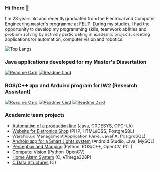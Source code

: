 ### Hi there 👋

I'm 23 years old and recently graduated from the Electrical and Computer Engineering master's programme at FEUP. During my studies, I had the opportunity to develop my programming skills, teamwork abilities and problem solving by actively participating in academic projects, creating applications for automation, computer vision and robotics.


![Top Langs](https://github-readme-stats.vercel.app/api/top-langs/?username=pedrosilva2703&layout=compact&theme=radical)

### Java applications developed for my Master's Dissertation
[![Readme Card](https://github-readme-stats.vercel.app/api/pin/?username=pedrosilva2703&repo=mini_erp&show_owner=true)](https://github.com/pedrosilva2703/mini_erp)
[![Readme Card](https://github-readme-stats.vercel.app/api/pin/?username=pedrosilva2703&repo=mini_mes&show_owner=true)](https://github.com/pedrosilva2703/mini_mes)

### ROS/C++ app and Arduino program for IW2 (Research Assistant)
[![Readme Card](https://github-readme-stats.vercel.app/api/pin/?username=pedrosilva2703&repo=IW2_move_wheelchair&show_owner=true)](https://github.com/pedrosilva2703/IW2_move_wheelchair)
[![Readme Card](https://github-readme-stats.vercel.app/api/pin/?username=dany3cunha&repo=roi_focus&show_owner=true)](https://github.com/dany3cunha/roi_focus)
[![Readme Card](https://github-readme-stats.vercel.app/api/pin/?username=dany3cunha&repo=IW2.0&show_owner=true)](https://github.com/dany3cunha/IW2.0)

### Academic team projects
 * [Automation of a production line](https://github.com/infi2122) (Java, CODESYS, OPC-UA)
 * [Website for Eletronics Shop](https://github.com/dany3cunha/SIE-FEUP) (PHP, HTML&CSS, PostgreSQL)
 * [Warehouse Management Application](https://github.com/pedrosilva2703/PSW-FEUP) (Java, JavaFX, PostgreSQL)
 * [Android app for a Smart Lights system](https://github.com/orgs/ES-Equipa-F/repositories) (Android Studio, Java, MySQL)
 * [Perception and Mapping](https://github.com/pedrosilva2703/PM-FEUP) (Python, ROS/C++, OpenCV, PCL)
 * [Computer Vision](https://github.com/pedrosilva2703/VC-FEUP) (Python, OpenCV)
 * [Home Alarm System](https://github.com/pedrosilva2703/SBMI-FEUP) (C, ATmega328P)
 * [C Data Structures](https://github.com/pedrosilva2703/PROG2-FEUP) (C)




<!--
**pedrosilva2703/pedrosilva2703** is a ✨ _special_ ✨ repository because its `README.md` (this file) appears on your GitHub profile.

Here are some ideas to get you started:

- 🔭 I’m currently working on ...
- 🌱 I’m currently learning ...
- 👯 I’m looking to collaborate on ...
- 🤔 I’m looking for help with ...
- 💬 Ask me about ...
- 📫 How to reach me: ...
- 😄 Pronouns: ...
- ⚡ Fun fact: ...
-->
